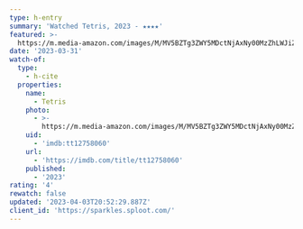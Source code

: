 ```yaml
---
type: h-entry
summary: 'Watched Tetris, 2023 - ★★★★'
featured: >-
  https://m.media-amazon.com/images/M/MV5BZTg3ZWY5MDctNjAxNy00MzZhLWJiZTEtNzI3MzJjNzdiNTkyXkEyXkFqcGdeQXVyMTUzMTg2ODkz._V1_SX300.jpg
date: '2023-03-31'
watch-of:
  type:
    - h-cite
  properties:
    name:
      - Tetris
    photo:
      - >-
        https://m.media-amazon.com/images/M/MV5BZTg3ZWY5MDctNjAxNy00MzZhLWJiZTEtNzI3MzJjNzdiNTkyXkEyXkFqcGdeQXVyMTUzMTg2ODkz._V1_SX300.jpg
    uid:
      - 'imdb:tt12758060'
    url:
      - 'https://imdb.com/title/tt12758060'
    published:
      - '2023'
rating: '4'
rewatch: false
updated: '2023-04-03T20:52:29.887Z'
client_id: 'https://sparkles.sploot.com/'
---
```


